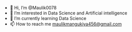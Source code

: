 - 👋 Hi, I’m @Maulik0078
- 👀 I’m interested in Data Science and Artificial intelligence
- 🌱 I’m currently learning Data Science
- 📫 How to reach me maulikmangukiya456@gmail.com

<!---
Maulik0078/Maulik0078 is a ✨ special ✨ repository because its `README.md` (this file) appears on your GitHub profile.
You can click the Preview link to take a look at your changes.
--->

